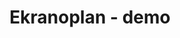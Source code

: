 ---
layout: album
title: Ekranoplan - demo
description: demo
modified: 2015-01-06
tags: [doom, d-beat, sludge, germany]
comments: false
share: false
albumid: 547498753
facebook: //www.facebook.com/ekranoplanband
bandcamp: //ekranoplandoomgrind.bandcamp.com/releases
myspace:
image:
  feature: content/ekranoplan/logo.jpg
---